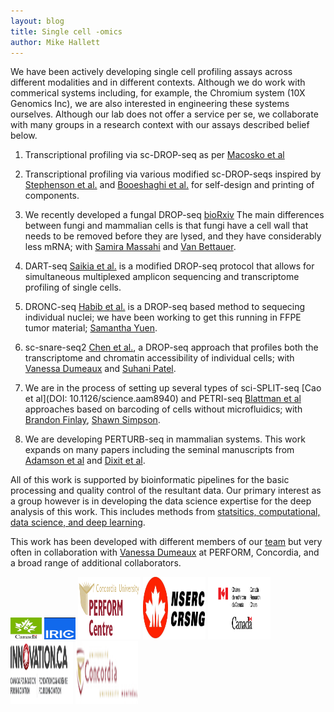 ```yaml
---
layout: blog
title: Single cell -omics
author: Mike Hallett
---
```


We have been actively developing single cell profiling assays 
across  different modalities and in different contexts.
Although we do work with commerical systems including, for example, the Chromium system (10X Genomics Inc), 
we are also interested in engineering these systems ourselves.
Although our lab does not offer a service per se, 
we  collaborate with many  groups in a research context with
our assays described belief below.

1. Transcriptional profiling via sc-DROP-seq as per [Macosko et al](http://dx.doi.org/10.1016/j.cell.2015.05.002)

2. Transcriptional profiling via various modified sc-DROP-seqs inspired by [Stephenson et al.](https://www.nature.com/articles/s41467-017-02659-x) and [Booeshaghi et al.](https://www.biorxiv.org/content/10.1101/521096v1) for self-design and printing of components.

3. We recently developed a fungal DROP-seq [bioRxiv](https://www.biorxiv.org/content/10.1101/2020.01.21.914549v1) The main differences between fungi and mammalian cells is that fungi have a cell wall that needs to be removed before they are lysed, and they have considerably less mRNA; with [Samira Massahi](https://www.mikehallett.science/team/samira-massahi/) and
[Van Bettauer](https://www.mikehallett.science/team/van-bettauer/).

4. DART-seq [Saikia et al.](https://doi.org/10.1038/s41592-018-0259-9) is a modified DROP-seq protocol that allows for simultaneous multiplexed amplicon sequencing and transcriptome profiling of single cells.

5. DRONC-seq [Habib et al.](https://www.nature.com/articles/nmeth.4407) is a DROP-seq based method to sequecing individual nuclei; we have been working to get this running in FFPE tumor material;
[Samantha Yuen](https://www.mikehallett.science/team/sam-yuen/).


6. sc-snare-seq2 [Chen et al.](https://doi.org/10.1038/s41587-019-0290-0), a DROP-seq approach that profiles both the transcriptome and chromatin accessibility of individual cells;
with [Vanessa Dumeaux](https://lab-dumeaux.science/) and [Suhani Patel](https://www.mikehallett.science/team/suhani-patel/).

7. We are in the process of setting up several types of sci-SPLIT-seq 
[Cao et al](DOI: 10.1126/science.aam8940) and PETRI-seq [Blattman et al](http://dx.doi.org/10.1101/866244) approaches based on 
barcoding of cells without microfluidics;
with [Brandon Finlay](http://www.findlaylab.ca/), [Shawn Simpson](https://www.mikehallett.science/team/shawn-simpson/).

8. We are developing PERTURB-seq in mammalian systems. This work
expands on many papers including the seminal manuscripts from 
[Adamson et al](doi:10.1016/j.cell.2016.11.048) and [Dixit et al](http://dx.doi.org/10.1016/j.cell.2016.11.038).

All of this work is supported by  bioinformatic pipelines for the basic processing and quality control of the resultant data. Our primary interest as a group however is in developing the data science expertise for the deep analysis of this work. 
This includes methods from [statsitics, computational, data science, and deep learning](https://www.mikehallett.science/research/deep-learning/).



This work has been developed with different members of our [team](https://www.mikehallett.science/team/) 
but very often in collaboration with [Vanessa Dumeaux](https://lab-dumeaux.science/) at PERFORM, Concordia,
and a broad range of additional collaborators.


<img class="pull-left" height="35" width="50" src="/images/cihr_logo.jpg">
<img class="pull-left" height="35" width="50"  src="/images/iric.png">
<img class="pull-left" height="100" width="100" src="/images/perform.gif">
<img class="pull-left" height="100" width="100"    src="/images/nserc.jpg">
<img class="pull-left" height="100" width="100" src="/images/crc.png">
<img class="pull-left" height="100" width="100" src="/images/Innovation_Logo.png">
<img class="pull-left" height="100" width="100" src="/images/concordia.logo.big.png">




